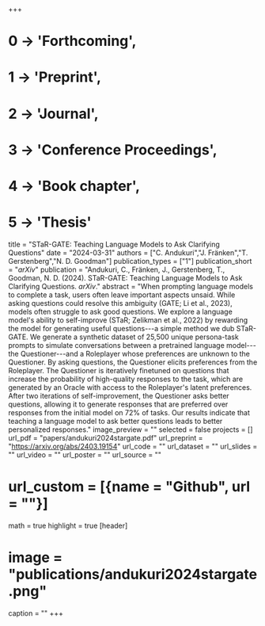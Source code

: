 +++
# 0 -> 'Forthcoming',
# 1 -> 'Preprint',
# 2 -> 'Journal',
# 3 -> 'Conference Proceedings',
# 4 -> 'Book chapter',
# 5 -> 'Thesis'

title = "STaR-GATE: Teaching Language Models to Ask Clarifying Questions"
date = "2024-03-31"
authors = ["C. Andukuri","J. Fränken","T. Gerstenberg","N. D. Goodman"]
publication_types = ["1"]
publication_short = "_arXiv_"
publication = "Andukuri, C., Fränken, J., Gerstenberg, T., Goodman, N. D. (2024). STaR-GATE: Teaching Language Models to Ask Clarifying Questions. _arXiv_."
abstract = "When prompting language models to complete a task, users often leave important aspects unsaid. While asking questions could resolve this ambiguity (GATE; Li et al., 2023), models often struggle to ask good questions. We explore a language model's ability to self-improve (STaR; Zelikman et al., 2022) by rewarding the model for generating useful questions---a simple method we dub STaR-GATE. We generate a synthetic dataset of 25,500 unique persona-task prompts to simulate conversations between a pretrained language model---the Questioner---and a Roleplayer whose preferences are unknown to the Questioner. By asking questions, the Questioner elicits preferences from the Roleplayer. The Questioner is iteratively finetuned on questions that increase the probability of high-quality responses to the task, which are generated by an Oracle with access to the Roleplayer's latent preferences. After two iterations of self-improvement, the Questioner asks better questions, allowing it to generate responses that are preferred over responses from the initial model on 72% of tasks. Our results indicate that teaching a language model to ask better questions leads to better personalized responses."
image_preview = ""
selected = false
projects = []
url_pdf = "papers/andukuri2024stargate.pdf"
url_preprint = "https://arxiv.org/abs/2403.19154"
url_code = ""
url_dataset = ""
url_slides = ""
url_video = ""
url_poster = ""
url_source = ""
# url_custom = [{name = "Github", url = ""}]
math = true
highlight = true
[header]
# image = "publications/andukuri2024stargate.png"
caption = ""
+++